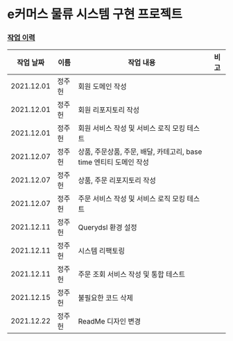 
# e커머스 물류 시스템 구현 프로젝트

### [작업 이력](/README.md)

|작업 날짜|이름|작업 내용|비고|
| ------ | ------ |  ------ | ------ |
| 2021.12.01 | 정주헌 |회원 도메인 작성| |
| 2021.12.01 | 정주헌 |회원 리포지토리 작성| |
| 2021.12.01 | 정주헌 |회원 서비스 작성 및 서비스 로직 모킹 테스트| |
| 2021.12.07 | 정주헌 |상품, 주문상품, 주문, 배달, 카테고리, base time 엔티티 도메인 작성| |
| 2021.12.07 | 정주헌 |상품, 주문 리포지토리 작성| |
| 2021.12.07 | 정주헌 |주문 서비스 작성 및 서비스 로직 모킹 테스트| |
| 2021.12.11 | 정주헌 |Querydsl 환경 설정| |
| 2021.12.11 | 정주헌 |시스템 리팩토링| |
| 2021.12.11 | 정주헌 |주문 조회 서비스 작성 및 통합 테스트| |
| 2021.12.15 | 정주헌 |불필요한 코드 삭제| |
| 2021.12.22 | 정주헌 |ReadMe 디자인 변경| |
